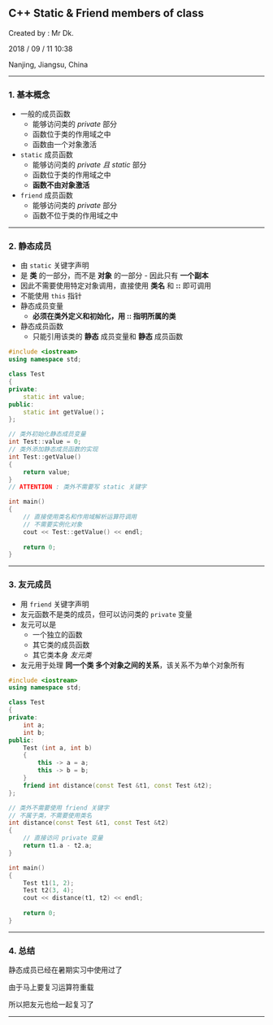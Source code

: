 ## C++ Static & Friend members of class

Created by : Mr Dk.

2018 / 09 / 11 10:38

Nanjing, Jiangsu, China

---

### 1. 基本概念

* 一般的成员函数
  * 能够访问类的 _private_ 部分
  * 函数位于类的作用域之中
  * 函数由一个对象激活
* `static` 成员函数
  * 能够访问类的 _private 且 static_ 部分
  * 函数位于类的作用域之中
  * __函数不由对象激活__
* `friend` 成员函数
  * 能够访问类的 _private_ 部分
  * 函数不位于类的作用域之中

---

### 2. 静态成员

* 由 `static` 关键字声明
* 是 __类__ 的一部分，而不是 __对象__ 的一部分 - 因此只有 __一个副本__
* 因此不需要使用特定对象调用，直接使用 __类名__ 和 __::__ 即可调用
* 不能使用 `this` 指针
* 静态成员变量
  * __必须在类外定义和初始化，用 :: 指明所属的类__
* 静态成员函数
  * 只能引用该类的 __静态__ 成员变量和 __静态__ 成员函数

```C++
#include <iostream>
using namespace std;

class Test
{
private:
    static int value;
public:
    static int getValue()；
};

// 类外初始化静态成员变量
int Test::value = 0;
// 类外添加静态成员函数的实现
int Test::getValue()
{
    return value;
}
// ATTENTION : 类外不需要写 static 关键字

int main()
{
    // 直接使用类名和作用域解析运算符调用
    // 不需要实例化对象
    cout << Test::getValue() << endl;
    
    return 0;
}
```

---

### 3. 友元成员

* 用 `friend` 关键字声明
* 友元函数不是类的成员，但可以访问类的 `private` 变量
* 友元可以是
  * 一个独立的函数
  * 其它类的成员函数
  * 其它类本身 _友元类_
* 友元用于处理 __同一个类 多个对象之间的关系__，该关系不为单个对象所有

```C++
#include <iostream>
using namespace std;

class Test
{
private:
    int a;
    int b;
public:
    Test (int a, int b)
    {
        this -> a = a;
        this -> b = b;
    }
    friend int distance(const Test &t1, const Test &t2);
};

// 类外不需要使用 friend 关键字
// 不属于类，不需要使用类名
int distance(const Test &t1, const Test &t2)
{
    // 直接访问 private 变量
    return t1.a - t2.a;
}

int main()
{
    Test t1(1, 2);
    Test t2(3, 4);
    cout << distance(t1, t2) << endl;
    
    return 0;
}
```

---

### 4. 总结

静态成员已经在暑期实习中使用过了

由于马上要复习运算符重载

所以把友元也给一起复习了

---

